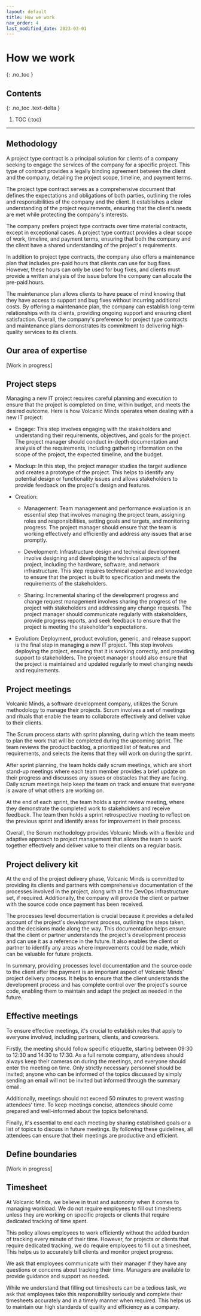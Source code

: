 ```yaml
---
layout: default
title: How we work
nav_order: 4
last_modified_date: 2023-03-01
---
```


# How we work
{: .no_toc }

## Contents
{: .no_toc .text-delta }

1. TOC
{:toc}

---

## Methodology

A project type contract is a principal solution for clients of a company seeking to engage the services of the company for a specific project. This type of contract provides a legally binding agreement between the client and the company, detailing the project scope, timeline, and payment terms.

The project type contract serves as a comprehensive document that defines the expectations and obligations of both parties, outlining the roles and responsibilities of the company and the client. It establishes a clear understanding of the project requirements, ensuring that the client's needs are met while protecting the company's interests.

The company prefers project type contracts over time material contracts, except in exceptional cases. A project type contract provides a clear scope of work, timeline, and payment terms, ensuring that both the company and the client have a shared understanding of the project's requirements.

In addition to project type contracts, the company also offers a maintenance plan that includes pre-paid hours that clients can use for bug fixes. However, these hours can only be used for bug fixes, and clients must provide a written analysis of the issue before the company can allocate the pre-paid hours.

The maintenance plan allows clients to have peace of mind knowing that they have access to support and bug fixes without incurring additional costs. By offering a maintenance plan, the company can establish long-term relationships with its clients, providing ongoing support and ensuring client satisfaction. Overall, the company's preference for project type contracts and maintenance plans demonstrates its commitment to delivering high-quality services to its clients.

## Our area of expertise

[Work in progress]

## Project steps

Managing a new IT project requires careful planning and execution to ensure that the project is completed on time, within budget, and meets the desired outcome. Here is how Volcanic Minds operates when dealing with a new IT project:

- Engage: This step involves engaging with the stakeholders and understanding their requirements, objectives, and goals for the project. The project manager should conduct in-depth documentation and analysis of the requirements, including gathering information on the scope of the project, the expected timeline, and the budget.

- Mockup: In this step, the project manager studies the target audience and creates a prototype of the project. This helps to identify any potential design or functionality issues and allows stakeholders to provide feedback on the project's design and features.

- Creation:
    - Management: Team management and performance evaluation is an essential step that involves managing the project team, assigning roles and responsibilities, setting goals and targets, and monitoring progress. The project manager should ensure that the team is working effectively and efficiently and address any issues that arise promptly.

    - Development: Infrastructure design and technical development involve designing and developing the technical aspects of the project, including the hardware, software, and network infrastructure. This step requires technical expertise and knowledge to ensure that the project is built to specification and meets the requirements of the stakeholders.

    - Sharing: Incremental sharing of the development progress and change request management involves sharing the progress of the project with stakeholders and addressing any change requests. The project manager should communicate regularly with stakeholders, provide progress reports, and seek feedback to ensure that the project is meeting the stakeholder's expectations.

- Evolution: Deployment, product evolution, generic, and release support is the final step in managing a new IT project. This step involves deploying the project, ensuring that it is working correctly, and providing support to stakeholders. The project manager should also ensure that the project is maintained and updated regularly to meet changing needs and requirements.

## Project meetings

Volcanic Minds, a software development company, utilizes the Scrum methodology to manage their projects. Scrum involves a set of meetings and rituals that enable the team to collaborate effectively and deliver value to their clients.

The Scrum process starts with sprint planning, during which the team meets to plan the work that will be completed during the upcoming sprint. The team reviews the product backlog, a prioritized list of features and requirements, and selects the items that they will work on during the sprint.

After sprint planning, the team holds daily scrum meetings, which are short stand-up meetings where each team member provides a brief update on their progress and discusses any issues or obstacles that they are facing. Daily scrum meetings help keep the team on track and ensure that everyone is aware of what others are working on.

At the end of each sprint, the team holds a sprint review meeting, where they demonstrate the completed work to stakeholders and receive feedback. The team then holds a sprint retrospective meeting to reflect on the previous sprint and identify areas for improvement in their process.

Overall, the Scrum methodology provides Volcanic Minds with a flexible and adaptive approach to project management that allows the team to work together effectively and deliver value to their clients on a regular basis.

## Project delivery kit

At the end of the project delivery phase, Volcanic Minds is committed to providing its clients and partners with comprehensive documentation of the processes involved in the project, along with all the DevOps infrastructure set, if required. Additionally, the company will provide the client or partner with the source code once payment has been received.

The processes level documentation is crucial because it provides a detailed account of the project's development process, outlining the steps taken, and the decisions made along the way. This documentation helps ensure that the client or partner understands the project's development process and can use it as a reference in the future. It also enables the client or partner to identify any areas where improvements could be made, which can be valuable for future projects.

In summary, providing processes level documentation and the source code to the client after the payment is an important aspect of Volcanic Minds' project delivery process. It helps to ensure that the client understands the development process and has complete control over the project's source code, enabling them to maintain and adapt the project as needed in the future.

## Effective meetings

To ensure effective meetings, it's crucial to establish rules that apply to everyone involved, including partners, clients, and coworkers.

Firstly, the meeting should follow specific etiquette, starting between 09:30 to 12:30 and 14:30 to 17:30. As a full remote company, attendees should always keep their cameras on during the meetings, and everyone should enter the meeting on time.
Only strictly necessary personnel should be invited; anyone who can be informed of the topics discussed by simply sending an email will not be invited but informed through the summary email.

Additionally, meetings should not exceed 50 minutes to prevent wasting attendees' time. To keep meetings concise, attendees should come prepared and well-informed about the topics beforehand.

Finally, it's essential to end each meeting by sharing established goals or a list of topics to discuss in future meetings. By following these guidelines, all attendees can ensure that their meetings are productive and efficient.

## Define boundaries

[Work in progress]

## Timesheet

At Volcanic Minds, we believe in trust and autonomy when it comes to managing workload. We do not require employees to fill out timesheets unless they are working on specific projects or clients that require dedicated tracking of time spent.

This policy allows employees to work efficiently without the added burden of tracking every minute of their time. However, for projects or clients that require dedicated tracking, we do require employees to fill out a timesheet. This helps us to accurately bill clients and monitor project progress.

We ask that employees communicate with their manager if they have any questions or concerns about tracking their time. Managers are available to provide guidance and support as needed.

While we understand that filling out timesheets can be a tedious task, we ask that employees take this responsibility seriously and complete their timesheets accurately and in a timely manner when required. This helps us to maintain our high standards of quality and efficiency as a company.
